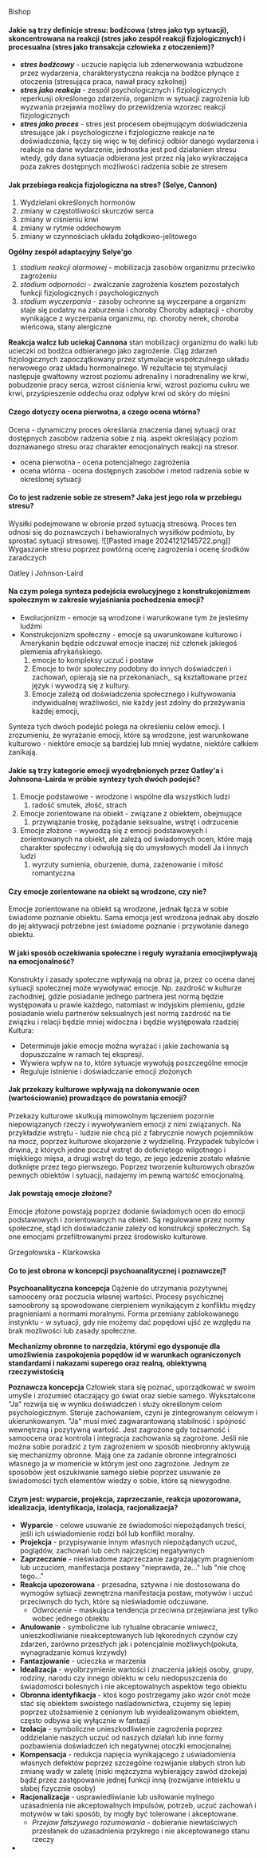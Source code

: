 
Bishop
#### Jakie są trzy definicje stresu: bodźcowa (stres jako typ sytuacji), skoncentrowana na reakcji (**stres jako zespół reakcji fizjologicznych**) i procesualna (**stres jako transakcja człowieka z otoczeniem**)?
- ***stres bodźcowy*** - uczucie napięcia lub zdenerwowania wzbudzone przez wydarzenia, charakterystyczna reakcja na bodźce płynące z otoczenia (stresująca praca, nawał pracy szkolnej)
- ***stres jako reakcja*** - zespół psychologicznych i fizjologicznych reperkusji określonego zdarzenia, organizm w sytuacji zagrożenia lub wyzwania przejawia możliwy do przewidzenia wzorzec reakcji fizjologicznych
- ***stres jako proces*** - stres jest procesem obejmującym doświadczenia stresujące jak i psychologiczne i fizjologiczne reakcje na te doświadczenia,  łączy się więc w tej definicji odbiór danego wydarzenia i reakcje na dane wydarzenie, jednostka jest pod działaniem stresu wtedy, gdy dana sytuacja odbierana jest przez nią jako wykraczająca poza zakres dostępnych możliwości radzenia sobie ze stresem
#### Jak przebiega reakcja fizjologiczna na stres? (Selye, Cannon)
1. Wydzielani określonych hormonów
2. zmiany w częstotliwości skurczów serca
3. zmiany w ciśnieniu krwi
4. zmiany w rytmie oddechowym
5. zmiany w czynnościach układu żołądkowo-jelitowego

**Ogólny zespół adaptacyjny Selye'go**
1. *stadium reakcji alarmowej* - mobilizacja zasobów organizmu przeciwko zagrożeniu
2. *stadium odporności* - zwalczanie zagrożenia kosztem pozostałych funkcji fizjologicznych i psychologicznych
3. *stadium wyczerpania* - zasoby ochronne są wyczerpane a organizm staje się podatny na zaburzenia i choroby
Choroby adaptacji - choroby wynikające z wyczerpania organizmu, np. choroby nerek, choroba wieńcowa, stany alergiczne

**Reakcja walcz lub uciekaj Cannona**
stan mobilizacji organizmu do walki lub ucieczki od bodźca odbieranego jako zagrożenie. 
Ciąg zdarzeń fizjologicznych zapoczątkowany przez stymulacje współczulnego układu nerwowego oraz układu hormonalnego. W rezultacie tej stymulacji następuje gwałtowny wzrost poziomu adrenaliny i noradrenaliny we krwi, pobudzenie pracy serca, wzrost ciśnienia krwi, wzrost poziomu cukru we krwi, przyśpieszenie oddechu oraz odpływ krwi od skóry do mięśni

#### Czego dotyczy ocena pierwotna, a czego ocena wtórna?
Ocena - dynamiczny proces określania znaczenia danej sytuacji oraz dostępnych zasobów radzenia sobie z nią. aspekt określający poziom doznawanego stresu oraz charakter emocjonalnych reakcji na stresor. 
- ocena pierwotna - ocena potencjalnego zagrożenia
- ocena wtórna - ocena dostępnych zasobów i metod radzenia sobie w określonej sytuacji
#### Co to jest radzenie sobie ze stresem? Jaka jest jego rola w przebiegu stresu?
Wysiłki podejmowane w obronie przed sytuacją stresową. Proces ten odnosi się do poznawczych i behawioralnych wysiłków podmiotu, by sprostać sytuacji stresowej. 
![[Pasted image 20241212145722.png]]
Wygaszanie stresu poprzez powtórną ocenę zagrożenia i ocenę środków zaradczych

Oatley i Johnson-Laird
#### Na czym polega synteza podejścia ewolucyjnego z konstrukcjonizmem społecznym w zakresie **wyjaśniania pochodzenia emocji**?
- Ewolucjonizm - emocje są wrodzone i warunkowane tym że jesteśmy ludźmi
- Konstrukcjonizm społeczny - emocje są uwarunkowane kulturowo i Amerykanin będzie odczuwał emocje inaczej niż członek jakiegoś plemienia afrykańskiego.
	1. emocje to kompleksy uczuć i postaw
	2. Emocje to twór społeczny podobny do innych doświadczeń i zachowań, opierają sie na przekonaniach,, są kształtowane przez język i wywodzą się z kultury.
	3. Emocje zależą od doświadczenia społecznego i kultywowania indywidualnej wrażliwości, nie każdy jest zdolny do przeżywania każdej emocji, 

Synteza tych dwóch podejść polega na określeniu celów emocji. I zrozumieniu, że wyrażanie emocji, które są wrodzone, jest warunkowane kulturowo - niektóre emocje są bardziej lub mniej wydatne, niektóre całkiem zanikają.


#### Jakie są **trzy kategorie emocji** wyodrębnionych przez Oatley'a i Johnsona-Lairda w próbie syntezy tych dwóch podejść? 
1. Emocje podstawowe - wrodzone i wspólne dla wszystkich ludzi
	1. radość smutek, złość, strach
2. Emocje zorientowane na obiekt - związane z obiektem, obejmujące 
	1. przywiązanie troskę, pożądanie seksualne, wstręt i odrzucenie
3. Emocje złożone - wywodzą się z emocji podstawowych i zorientowanych na obiekt, ale zależą od świadomych ocen, które mają charakter społeczny i odwołują się do umysłowych modeli Ja i innych ludzi
	1. wyrzuty sumienia, oburzenie, duma, zażenowanie i miłość romantyczna

#### Czy emocje zorientowane na obiekt są wrodzone, czy nie?
Emocje zorientowane na obiekt są wrodzone, jednak łącza w sobie świadome poznanie obiektu. Sama emocja jest wrodzona jednak aby doszło do jej aktywacji potrzebne jest świadome poznanie i przywołanie danego obiektu.
#### W jaki sposób **oczekiwania społeczne** i **reguły wyrażania emocji**wpływają na emocjonalność?
Konstrukty i zasady społeczne wpływają  na obraz ja, przez co ocena danej sytuacji społecznej może wywoływać emocje. Np. zazdrość w kulturze zachodniej, gdzie posiadanie jednego partnera jest normą będzie występowała u prawie każdego, natomiast w indyjskim plemieniu, gdzie posiadanie wielu partnerów seksualnych jest normą zazdrość na tle związku i relacji będzie mniej widoczna i będzie występowała rzadziej
Kultura:
- Determinuje jakie emocje można wyrażać i jakie zachowania są dopuszczalne w ramach tej ekspresji.
- Wywiera wpływ na to, które sytuacje wywołują poszczególne emocje
- Reguluje istnienie i doświadczanie emocji złożonych
#### Jak przekazy kulturowe wpływają na **dokonywanie ocen (wartościowanie**) prowadzące do powstania emocji?
Przekazy kulturowe skutkują mimowolnym łączeniem pozornie niepowiązanych rzeczy i wywoływaniem emocji z nimi związanych. Na przykładzie wstrętu - ludzie nie chcą pić z fabrycznie nowych pojemników na mocz, poprzez kulturowe skojarzenie z wydzieliną. Przypadek tubylców i drwina, z których jedne poczuł wstręt do dotkniętego wilgotnego i miękkiego mięsa, a drugi wstręt do tego, ze jego jedzenie zostało właśnie dotknięte przez tego pierwszego. Poprzez tworzenie kulturowych obrazów pewnych obiektów i sytuacji, nadajemy im pewną wartość emocjonalną.
#### Jak powstają **emocje złożone**?
Emocje złożone powstają poprzez dodanie świadomych ocen do emocji podstawowych i zorientowanych na obiekt. Są regulowane przez normy społeczne, stąd ich doświadczanie zależy od konstrukcji społecznych. 
Są one emocjami przefiltrowanymi przez środowisko kulturowe.

Grzegołowska - Klarkowska

#### Co to jest obrona w koncepcji psychoanalitycznej i poznawczej?
**Psychoanalityczna koncepcja**
Dążenie do utrzymania pozytywnej samooceny oraz poczucia własnej wartości. 
Procesy psychicznej samoobrony są spowodowane cierpieniem wynikającym z konfliktu między pragnieniami a normami moralnymi. 
Forma przemiany zablokowanego instynktu - w sytuacji, gdy nie możemy dać popędowi ujść ze względu na brak możliwości lub zasady społeczne.

**Mechanizmy obronne to narzędzia, którymi ego dysponuje dla umożliwienia zaspokojenia popędów id w warunkach ograniczonych standardami i nakazami superego oraz realną, obiektywną rzeczywistością**

**Poznawcza koncepcja**
Człowiek stara się poznać, uporządkować w swoim umyśle i zrozumieć otaczający go świat oraz siebie samego.
Wykształcone "Ja" rozwija się w wyniku doświadczeń i służy określonym celom psychologicznym. Steruje zachowaniem, czyni je zintegrowanym celowym i ukierunkowanym.
"Ja" musi mieć zagwarantowaną stabilność i spójność wewnętrzną i pozytywną wartość. Jest zagrożone gdy tożsamość i samoocena oraz kontrola i integracja zachowania są zagrożone.
Jeśli nie można sobie poradzić z tym zagrożeniem w sposób nieobronny aktywują się mechanizmy obronne.
Mają one za zadanie obronne integralności własnego ja w momencie w którym jest ono zagrożone. Jednym ze sposobów jest oszukiwanie samego siebie poprzez usuwanie ze świadomości tych elementów wiedzy o sobie, które są niewygodne.

#### Czym jest: wyparcie, projekcja, zaprzeczanie, reakcja upozorowana, idealizacja, identyfikacja, izolacja, racjonalizacja?

- **Wyparcie** - celowe usuwanie ze świadomości niepożądanych treści, jeśli ich uświadomienie rodzi ból lub konflikt moralny.
- **Projekcja** - przypisywanie innym własnych niepożądanych uczuć, poglądów, zachowań lub cech najczęściej negatywnych
- **Zaprzeczanie** - nieświadome zaprzeczanie zagrażającym pragnieniom lub uczuciom, manifestacja postawy "nieprawda, że..." lub "nie chcę tego..."
- **Reakcja upozorowana** - przesadna, sztywna i nie dostosowana do wymogów sytuacji zewnętrzna manifestacja postaw, motywów i uczuć przeciwnych do tych, które są nieświadomie odczuwane.
	- *Odwrócenie* - maskująca tendencja przeciwna przejawiana jest tylko wobec jednego obiektu
- **Anulowanie** - symboliczne lub rytualne obracanie wniwecz, unieszkodliwianie nieakceptowanych lub lękorodnych czynów czy zdarzeń, zarówno przeszłych jak i potencjalnie możliwych(pokuta, wynagradzanie komuś krzywdy)
- **Fantazjowanie** - ucieczka w marzenia
- **Idealizacja** - wyolbrzymienie wartości i znaczenia jakiejś osoby, grupy, rodziny, narodu czy innego obiektu w celu niedopuszczenia do świadomości bolesnych i nie akceptowalnych aspektów tego obiektu
- **Obronna identyfikacja** - ktoś kogo postrzegamy jako wzór cnót może stać się obiektem swoistego naśladownictwa, czujemy się lepiej poprzez utożsamienie z cenionym lub wyidealizowanym obiektem, często odbywa się wyłącznie w fantazji
- **Izolacja** - symboliczne unieszkodliwienie zagrożenia poprzez oddzielanie naszych uczuć od naszych działań lub inne formy pozbawienia doświadczeń ich negatywnej otoczki emocjonalnej
- **Kompensacja** - redukcja napięcia wynikającego z uświadomienia własnych defektów poprzez szczególne rozwijanie słabych stron lub zmianę wady w zaletę (niski mężczyzna wybierający zawód dżokeja) bądź przez zastępowanie jednej funkcji inną (rozwijanie intelektu u słabej fizycznie osoby)
- **Racjonalizacja** - usprawiedliwianie lub usiłowanie mylnego uzasadnienia nie akceptowalnych impulsów, potrzeb, uczuć zachowań i motywów w taki sposób, by mogły być tolerowane i akceptowane. 
	- *Przejaw fałszywego rozumowania* - dobieranie niewłaściwych przesłanek do uzasadnienia przykrego i nie akceptowanego stanu rzeczy
- 